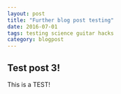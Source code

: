 ```yaml
---
layout: post
title: "Further blog post testing"
date: 2016-07-01
tags: testing science guitar hacks
category: blogpost
---
```


## Test post 3!

This is a TEST!
